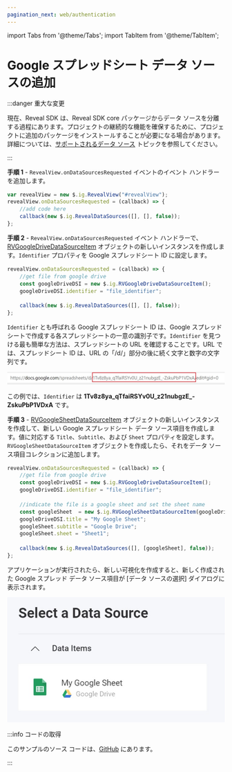 ```yaml
---
pagination_next: web/authentication
---
```


import Tabs from '@theme/Tabs';
import TabItem from '@theme/TabItem';

# Google スプレッドシート データ ソースの追加

:::danger 重大な変更

現在、Reveal SDK は、Reveal SDK core パッケージからデータ ソースを分離する過程にあります。プロジェクトの継続的な機能を確保するために、プロジェクトに追加のパッケージをインストールすることが必要になる場合があります。詳細については、[サポートされるデータ ソース](web/datasources.md#サポートされるデータ-ソース) トピックを参照してください。

:::

**手順 1** - `RevealView.onDataSourcesRequested` イベントのイベント ハンドラーを追加します。

```js
var revealView = new $.ig.RevealView("#revealView");
revealView.onDataSourcesRequested = (callback) => {
    //add code here
    callback(new $.ig.RevealDataSources([], [], false));
};
```

**手順 2** - `RevealView.onDataSourcesRequested` イベント ハンドラーで、[RVGoogleDriveDataSourceItem](https://help.revealbi.io/api/javascript/latest/classes/rvgoogledrivedatasourceitem.html) オブジェクトの新しいインスタンスを作成します。`Identifier` プロパティを Google スプレッドシート ID に設定します。

```js
revealView.onDataSourcesRequested = (callback) => {
    //get file from google drive
    const googleDriveDSI = new $.ig.RVGoogleDriveDataSourceItem();
    googleDriveDSI.identifier = "file_identifier";

    callback(new $.ig.RevealDataSources([], [], false));
};
```

`Identifier` とも呼ばれる Google スプレッドシート ID は、Google スプレッドシートで作成する各スプレッドシートの一意の識別子です。`Identifier` を見つける最も簡単な方法は、スプレッドシートの URL を確認することです。URL では、スプレッドシート ID は、URL の「/d/」部分の後に続く文字と数字の文字列です。

![](images/google-sheets-url-identifier.jpg)

この例では、`Identifier` は **1Tv8z8ya_qTfaiRSYv0U_z21nubgzE_-ZskuPbP1VDxA** です。

**手順 3** - [RVGoogleSheetDataSourceItem](https://help.revealbi.io/api/javascript/latest/classes/rvgooglesheetdatasourceitem.html) オブジェクトの新しいインスタンスを作成して、新しい Google スプレッドシート データ ソース項目を作成します。値に対応する `Title`、`Subtitle`、および `Sheet` プロパティを設定します。`RVGoogleSheetDataSourceItem` オブジェクトを作成したら、それをデータ ソース項目コレクションに追加します。

```js
revealView.onDataSourcesRequested = (callback) => {
    //get file from google drive
    const googleDriveDSI = new $.ig.RVGoogleDriveDataSourceItem();
    googleDriveDSI.identifier = "file_identifier";

    //indicate the file is a google sheet and set the sheet name
    const googleSheet  = new $.ig.RVGoogleSheetDataSourceItem(googleDriveDSI);
    googleDriveDSI.title = "My Google Sheet";
    googleSheet.subtitle = "Google Drive";
    googleSheet.sheet = "Sheet1";

    callback(new $.ig.RevealDataSources([], [googleSheet], false));
};
```

アプリケーションが実行されたら、新しい可視化を作成すると、新しく作成された Google スプレッド データ ソース項目が [データ ソースの選択] ダイアログに表示されます。

![](images/google-sheets-data-source.jpg)


:::info コードの取得

このサンプルのソース コードは、[GitHub](https://github.com/RevealBi/sdk-samples-javascript/tree/main/DataSources/GoogleSheets-ServiceAccount) にあります。

:::